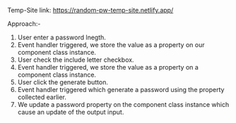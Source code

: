 Temp-Site link: https://random-pw-temp-site.netlify.app/

Approach:-
1. User enter a password lnegth.
2. Event handler triggered, we store the value as a property on our component class instance.
3. User check the include letter checkbox.
4. Event handler triggered, we store the value as a property on a component class instance.
5. User click the generate button.
6. Event handler triggered which generate a password using the property collected earlier.
7. We update a password property on the component class instance which cause an update of the output input.
